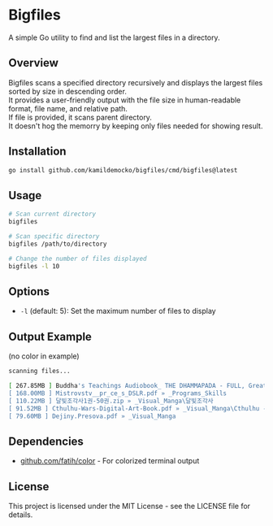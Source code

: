 # Bigfiles

A simple Go utility to find and list the largest files in a directory.

## Overview

Bigfiles scans a specified directory recursively and displays the largest files sorted by size in descending order.  
It provides a user-friendly output with the file size in human-readable format, file name, and relative path.  
If file is provided, it scans parent directory.  
It doesn't hog the memorry by keeping only files needed for showing result.  

## Installation

```bash
go install github.com/kamildemocko/bigfiles/cmd/bigfiles@latest
```

## Usage

```bash
# Scan current directory
bigfiles

# Scan specific directory
bigfiles /path/to/directory

# Change the number of files displayed
bigfiles -l 10
```

## Options

- `-l` (default: 5): Set the maximum number of files to display

## Output Example

(no color in example)

```bash
scanning files...

[ 267.85MB ] Buddha's Teachings Audiobook_ THE DHAMMAPADA - FULL, Greatest Audio Books #Audio1 (192kbit_AAC).m4a » _Audio
[ 168.00MB ] Mistrovstv__pr_ce_s_DSLR.pdf » _Programs_Skills
[ 110.22MB ] 달빛조각사1권-50권.zip » _Visual_Manga\달빛조각사
[ 91.52MB ] Cthulhu-Wars-Digital-Art-Book.pdf » _Visual_Manga\Cthulhu - Wars Digital Art Book
[ 79.60MB ] Dejiny.Presova.pdf » _Visual_Manga
```

## Dependencies

- [github.com/fatih/color](https://github.com/fatih/color) - For colorized terminal output

## License

This project is licensed under the MIT License - see the LICENSE file for details.